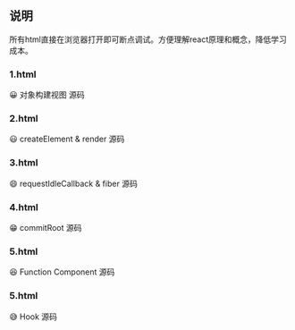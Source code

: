 ## 说明
所有html直接在浏览器打开即可断点调试。方便理解react原理和概念，降低学习成本。

### 1.html
😀  对象构建视图 源码

### 2.html
😃 createElement & render 源码

### 3.html
😄 requestIdleCallback & fiber 源码

### 4.html
😁 commitRoot 源码

### 5.html
😆 Function Component 源码

### 5.html
😅 Hook 源码

